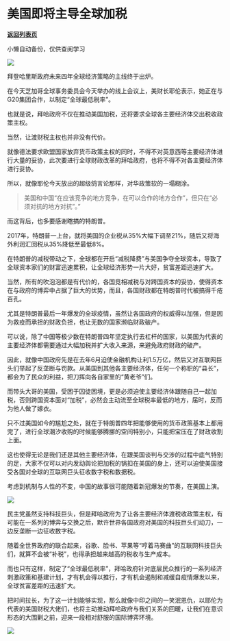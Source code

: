 # 美国即将主导全球加税

[**返回列表页**](/gzh/政事堂2019)

小懒自动备份，仅供查阅学习

![](https://mmbiz.qpic.cn/mmbiz_jpg/rxhS23yu8cPwAS4ojqCykDBYUsQKpibnq07E2GAxfuPMgiaiabvcWBrv64RZjNSdicBEAZyHOYICVlqhP2xkcLbMGw/640?wx_fmt=jpeg)

拜登哈里斯政府未来四年全球经济策略的主线终于出炉。  

  

在今天芝加哥全球事务委员会今天举办的线上会议上，美财长耶伦表示，她正在与G20集团合作，以制定“全球最低税率”。

  

也就是说，拜哈政府不仅在推动美国加税，还将要求全球各主要经济体交出税收政策主权。

  

当然，让渡财税主权也并非没有代价。  

  

就像德法要求欧盟国家放弃货币政策主权的同时，不得不对英意西等主要经济体进行大量的妥协，此次要进行全球财政改革的拜哈政府，也将不得不对各主要经济体进行妥协。

  

所以，就像耶伦今天放出的超级鸽言论那样，对华政策软的一塌糊涂。

> 美国和中国“在应该竞争的地方竞争，在可以合作的地方合作”，但只在“必须对抗的地方对抗”。”

  

而这背后，也多要感谢瞎搞的特朗普。  

  

2017年，特朗普一上台，就将美国的企业税从35%大幅下调至21%，随后又将海外利润汇回税从35%降低至最低8%。

  

在特朗普的减税带动之下，全球都在开启“减税降费”与美国争夺全球资本，导致了全球资本家们的财富迅速累积，让全球经济形势一片大好，贫富差距迅速扩大。

  

当然，所有的吹泡泡都是有代价的，各国竞相减税与对跨国资本的妥协，使得资本在与政府的博弈中占据了巨大的优势，而且，各国财政都在特朗普时代被搞得千疮百孔。

  

尤其是特朗普最后一年爆发的全球疫情，虽然让各国政府的权威得以加强，但是因为救疫而承担的财政负担，也让无数的国家濒临财政破产。  

  

可以说，除了中国等极少数在特朗普四年坚定执行去杠杆的国家，以美国为代表的主要经济体都需要通过大幅加税并扩大收入来源，来避免政府财政的破产。

  

因此，就像中国政府先是在去年6月迫使金融机构让利1.5万亿，然后又对互联网巨头们举起了反垄断与罚款。从美国到其他各主要经济体，任何一个称职的“县长”，都会为了民众的利益，把刀挥向各自家里的“黄老爷”们。

  

而带头大哥的美国，受困于囚徒困境，更是必须迫使主要经济体跟随自己一起加税，否则跨国资本面对“加税”，必然会主动流至全球税率最低的地方，届时，反而为他人做了嫁衣。

  

只不过美国如今的尴尬之处，就在于特朗普四年把能够使用的货币政策基本上都用完了，进行全球潮汐收购的时候能够腾挪的空间特别小，只能把宝压在了财政收割上面。

  

这也使得无论是我们还是其他主要经济体，在跟美国谈判与交涉的过程中底气特别的足，大家不仅可以对内发动舆论把加税的锅扣在美国的身上，还可以迫使美国接受各国对全球的互联网巨头征收数字税和数据税。

  

考虑到机制与人性的不变，中国的故事很可能随着新冠爆发的节奏，在美国上演。

  

![](https://mmbiz.qpic.cn/mmbiz_jpg/rxhS23yu8cPwAS4ojqCykDBYUsQKpibnqIQKbiamoZPyx0cpVACic2NHiadDaukSWJpmZ5iabnycQiaT6NQykia5TsZkA/640?wx_fmt=jpeg)

  

民主党虽然支持科技巨头，但是拜哈政府为了让各主要经济体渡税收政策主权，有可能在一系列的博弈与交换之后，默许世界各国政府对美国的科技巨头们动刀，一边反垄断一边征收数字税。

  

随着全世界政府的联合起来，谷歌、脸书、苹果等“哼着马赛曲”的互联网科技巨头们，就算不会被“补税”，也得承担越来越高的税收与生产成本。

  

而也只有这样，制定了“全球最低税率”，拜哈政府针对底层民众推行的一系列经济刺激政策和基建计划，才有机会得以推行，才有机会遏制和减缓自疫情爆发以来，全球贫富差距的迅速扩大。

  

把时间拉长，为了这一计划能够实现，那么就像中印之间的一笑泯恩仇，以耶伦为代表的美国财税大佬们，也将主动推动拜哈政府与我们关系的回暖，让我们在意识形态的大围剿之前，迎来一段相对舒服的国际博弈环境。

  

![](https://mmbiz.qpic.cn/mmbiz_jpg/rxhS23yu8cPp0iaKAfe0ZsWfgGcY72o9Nror8TicrtnlDsqzY7y4Kum4fM3X0FMEGlbvm9HvZUiaETSnLt4DHNLbQ/640?wx_fmt=jpeg)

